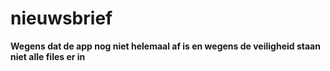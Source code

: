 # nieuwsbrief
**Wegens dat de app nog niet helemaal af is en wegens de veiligheid staan niet alle files er in**
